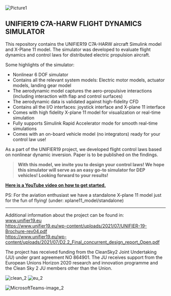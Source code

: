![Picture1](https://user-images.githubusercontent.com/109600029/179915682-ffa5cbda-2186-466e-9a13-28e0701b0a69.jpg)

## UNIFIER19 C7A-HARW FLIGHT DYNAMICS SIMULATOR

This repository contains the UNIFIER19 C7A-HARW aircraft Simulink model and X-Plane 11 model. The simulator was developed to evaluate flight dynamics and control laws for distributed electric propulsion aircraft. 

Some highlights of the simulator:
- Nonlinear 6 DOF simulator
- Contains all the relevant system models: Electric motor models, actuator models, landing gear model
- The aerodynamic model captures the aero-propulsive interactions (including interaction with flap and control surfaces)
- The aerodynamic data is validated against high-fidelity CFD
- Contains all the I/O interfaces: joystick interface and X-plane 11 interface
- Comes with high fidelity X-plane 11 model for visualization or real-time simulation
- Fully supports Simulink Rapid Accelerator mode for smooth real-time simulations
- Comes with an on-board vehicle model (no integrators) ready for your control law use!

As a part of the UNIFIER19 project, we developed flight control laws based on nonlinear dynamic inversion. Paper is to be published on the findings.

>**With this model, we invite you to design your control laws! We hope this simulator will serve as an easy go-to simulator for DEP vehicles! Looking forward to your results!**

[**Here is a YouTube video on how to get started.**](https://youtu.be/k61xMRbFE0U)

PS: For the aviation enthusiast we have a standalone X-plane 11 model just for the fun of flying! (under: xplane11_model/standalone)

---

Additional information about the project can be found in: <br>
www.unifier19.eu<br>
https://www.unifier19.eu/wp-content/uploads/2021/07/UNIFIER-19-Brochure-rev04.pdf<br>
https://www.unifier19.eu/wp-content/uploads/2021/07/D2.2_Final_concurrent_design_report_Open.pdf<br>

The project has received funding from the CleanSky2 Joint Undertaking (JU) under grant agreement NO 864901. The JU receives support from the European Unions Horizon 2020 research and innovation programme and the Clean Sky 2 JU members other than the Union.

![clean_2](https://user-images.githubusercontent.com/109600029/179915606-f0b86353-a371-4084-8863-bac972d24533.jpg)
![eu_2](https://user-images.githubusercontent.com/109600029/179915617-b8cba763-8b5b-4198-8bc5-56e8149d3724.png)


![MicrosoftTeams-image_2](https://user-images.githubusercontent.com/109600029/179763598-5448e22e-c5c2-446a-8a7f-9f443351b12c.png)
